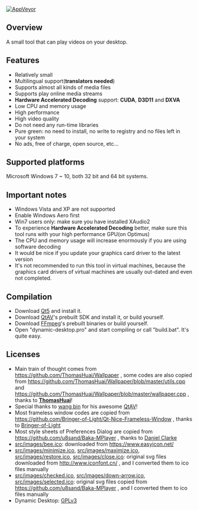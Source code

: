 [![AppVeyor](https://ci.appveyor.com/api/projects/status/github/wangwenx190/dynamic-desktop?branch=master&svg=true)](https://ci.appveyor.com/project/wangwenx190/dynamic-desktop)

## Overview
A small tool that can play videos on your desktop.

## Features
- Relatively small
- Multilingual support(**translators needed**)
- Supports almost all kinds of media files
- Supports play online media streams
- **Hardware Accelerated Decoding** support: **CUDA**, **D3D11** and **DXVA**
- Low CPU and memory usage
- High performance
- High video quality
- Do not need any run-time libraries
- Pure green: no need to install, no write to registry and no files left in your system
- No ads, free of charge, open source, etc...

## Supported platforms
Microsoft Windows 7 ~ 10, both 32 bit and 64 bit systems.

## Important notes
- Windows Vista and XP are not supported
- Enable Windows Aero first
- Win7 users only: make sure you have installed XAudio2
- To experience **Hardware Accelerated Decoding** better, make sure this tool runs with your high performance GPU(on Optimus)
- The CPU and memory usage will increase enormously if you are using software decoding
- It would be nice if you update your graphics card driver to the latest version
- It's not recommended to run this tool in virtual machines, because the graphics card drivers of virtual machines are usually out-dated and even not completed.

## Compilation
- Download [Qt5](http://download.qt.io/archive/qt/) and install it.
- Download [QtAV](https://github.com/wang-bin/QtAV)'s prebuilt SDK and install it, or build yourself.
- Download [FFmpeg](https://github.com/wang-bin/avbuild)'s prebuilt binaries or build yourself.
- Open "dynamic-desktop.pro" and start compiling or call "build.bat". It's quite easy.

## Licenses
- Main train of thought comes from https://github.com/ThomasHuai/Wallpaper , some codes are also copied from https://github.com/ThomasHuai/Wallpaper/blob/master/utils.cpp and https://github.com/ThomasHuai/Wallpaper/blob/master/wallpaper.cpp , thanks to [**ThomasHuai**](https://github.com/ThomasHuai)!
- Special thanks to [wang bin](https://github.com/wang-bin) for his awesome [QtAV](https://github.com/wang-bin/QtAV)!
- Most frameless window codes are copied from https://github.com/Bringer-of-Light/Qt-Nice-Frameless-Window , thanks to [Bringer-of-Light](https://github.com/Bringer-of-Light)
- Most style sheets of Preferences Dialog are copied from https://github.com/u8sand/Baka-MPlayer , thanks to [Daniel Clarke](https://github.com/u8sand)
- [src/images/bee.ico](/src/images/bee.ico): downloaded from https://www.easyicon.net/
- [src/images/minimize.ico](/src/images/minimize.ico), [src/images/maximize.ico](/src/images/maximize.ico), [src/images/restore.ico](/src/images/restore.ico), [src/images/close.ico](/src/images/close.ico): original svg files downloaded from http://www.iconfont.cn/ , and I converted them to ico files manually
- [src/images/checked.ico](/src/images/checked.ico), [src/images/down-arrow.ico](/src/images/down-arrow.ico), [src/images/selected.ico](/src/images/selected.ico): original svg files copied from https://github.com/u8sand/Baka-MPlayer , and I converted them to ico files manually
- Dynamic Desktop: [GPLv3](/LICENSE.md)
